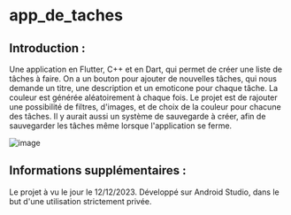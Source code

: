 # app_de_taches

## Introduction : 

Une application en Flutter, C++ et en Dart, qui permet de créer une liste de tâches à faire. On a un bouton pour ajouter de nouvelles tâches, qui nous demande un titre, une description et un emoticone pour chaque tâche. La couleur est générée aléatoirement à chaque fois. Le projet est de rajouter une possibilité de filtres, d'images, et de choix de la couleur pour chacune des tâches. Il y aurait aussi un système de sauvegarde à créer, afin de sauvegarder les tâches même lorsque l'application se ferme. 

![image](https://github.com/Jotaro15/application-de-taches/assets/96185189/b4d38d3d-ace6-4774-b9f8-f5a4e175155f)

## Informations supplémentaires : 

Le projet à vu le jour le 12/12/2023. Développé sur Android Studio, dans le but d'une utilisation strictement privée. 
